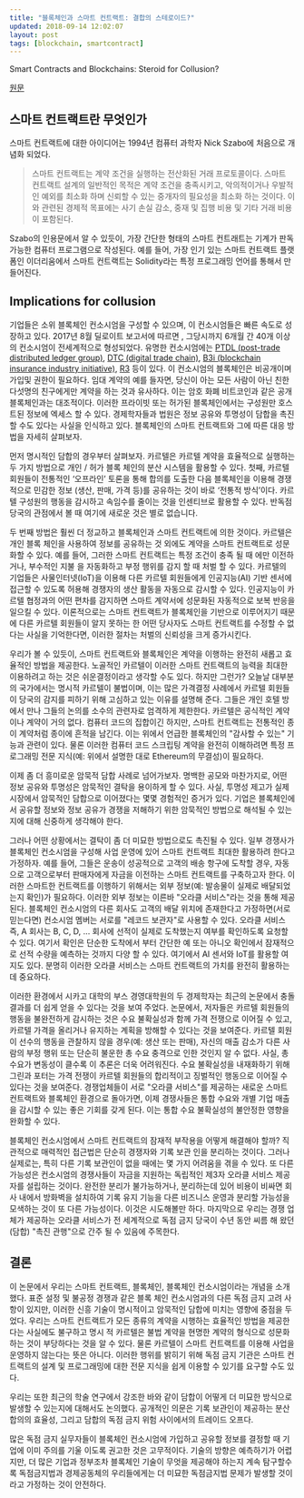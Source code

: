 ```yaml
---
title: "블록체인과 스마트 컨트랙트: 결합의 스테로이드?"
updated: 2018-09-14 12:02:07
layout: post
tags: [blockchain, smartcontract]
---
```


Smart Contracts and Blockchains: Steroid for Collusion?

[원문](https://papers.ssrn.com/sol3/papers.cfm?abstract_id=3187010)

## 스마트 컨트랙트란 무엇인가

스마트 컨트랙트에 대한 아이디어는 1994년 컴퓨터 과학자 Nick Szabo에 처음으로 개념화 되었다.

> 스마트 컨트랙트는 계약 조건을 실행하는 전산화된 거래 프로토콜이다. 스마트 컨트랙트 설계의 일반적인 목적은 계약 조건을 충족시키고, 악의적이거나 우발적인 예외를 최소화 하며 신뢰할 수 있는 중개자의 필요성을 최소화 하는 것이다. 이와 관련된 경제적 목표에는 사기 손실 감소, 중재 및 집행 비용 및 기타 거래 비용이 포함된다.

Szabo의 인용문에서 알 수 있듯이, 가장 간단한 형태의 스마트 컨트래트는 기계가 판독 가능한 컴퓨터 프로그램으로 작성된다. 예를 들어, 가장 인기 있는 스마트 컨트랙트 플랫폼인 이더리움에서 스마트 컨트랙트는 Solidity라는 특정 프로그래밍 언어를 통해서 만들어진다.

## Implications for collusion

기업들은 소위 블록체인 컨소시엄을 구성할 수 있으며, 이 컨소시엄들은 빠른 속도로 성장하고 있다. 2017년 8월 딜로이트 보고서에 따르면 , 그당시까지 6개월 간 40개 이상의 컨소시엄이 전세계적으로 형성되었다. 유명한 컨소시엄에는 [PTDL (post-trade distributed ledger group)](http://www.ptdlgroup.org/), [DTC (digital trade chain)](https://www.bankingtech.com/tag/digital-trade-chain/), [B3i (blockchain insurance industry initiative)](https://b3i.tech/home.html), [R3](https://www.r3.com/) 등이 있다. 이 컨소시엄의 블록체인은 비공개이며 가입및 권한이 필요하다. 임대 계약의 예를 들자면, 당신이 아는 모든 사람이 아닌 친한 다섯명의 친구에게만 계약을 하는 것과 유사하다. 이는 암호 화폐 비트코인과 같은 공개 블록체인과는 대조적이다. 이러한 프라이빗 또는 허가된 블록체인에서는 구성원만 호스트된 정보에 엑세스 할 수 있다. 경제학자들과 법원은 정보 공유와 투명성이 담합을 촉진할 수도 있다는 사실을 인식하고 있다. 블록체인의 스마트 컨트랙트와 그에 따른 대응 방법을 자세히 살펴보자.

먼저 명시적인 담합의 경우부터 살펴보자. 카르텔은 카르텔 계약을 효율적으로 실행하는 두 가지 방법으로 개인 / 허가 블록 체인의 분산 시스템을 활용할 수 있다. 첫째, 카르텔 회원들이 전통적인 ‘오프라인’ 토론을 통해 합의를 도출한 다음 블록체인을 이용해 경쟁적으로 민감한 정보 (생산, 판매, 가격 등)를 공유하는 것이 바로 ‘전통적 방식’이다. 카르텔 구성원의 행동을 감시하고 속임수를 줄이는 것을 인센티브로 활용할 수 있다. 반독점 당국의 관점에서 볼 때 여기에 새로운 것은 별로 없습니다.

두 번째 방법은 훨씬 더 정교하고 블록체인과 스마트 컨트랙트에 의한 것이다. 카르텔은 개인 블록 체인을 사용하여 정보를 공유하는 것 외에도 계약을 스마트 컨트랙트로 성문화할 수 있다. 예를 들어, 그러한 스마트 컨트랙트는 특정 조건이 충족 될 때 에만 이전하거나, 부수적인 지불 을 자동화하고 부정 행위를 감지 할 때 처벌 할 수 있다. 카르텔의 기업들은 사물인터넷(IoT)을 이용해 다른 카르텔 회원들에게 인공지능(AI) 기반 센서에 접근할 수 있도록 허용해 경쟁자의 생산 활동을 자동으로 감시할 수 있다. 인공지능이 카르텔 협정과의 어떤 편차를 감지하면 스마트 계약서에 성문화된 자동적으로 보복 반응을 일으킬 수 있다. 이론적으로는 스마트 컨트랙트가 블록체인을 기반으로 이루어지기 때문에 다른 카르텔 회원들이 알지 못하는 한 어떤 당사자도 스마트 컨트랙트를 수정할 수 없다는 사실을 기억한다면, 이러한 절차는 처벌의 신뢰성을 크게 증가시킨다.

우리가 볼 수 있듯이, 스마트 컨트랙트와 블록체인은 계약을 이행하는 완전히 새롭고 효율적인 방법을 제공한다. 노골적인 카르텔이 이러한 스마트 컨트랙트의 능력을 최대한 이용하려고 하는 것은 쉬운결정이라고 생각할 수도 있다. 하지만 그런가? 오늘날 대부분의 국가에서는 명시적 카르텔이 불법이며, 이는 많은 가격결정 사례에서 카르텔 회원들이 당국의 감지를 피하기 위해 고심하고 있는 이유를 설명해 준다. 그들은 개인 호텔 방에서 만나 그들의 논의를 소수의 관련자로 엄격하게 제한한다. 카르텔은 공식적인 계약이나 계약이 거의 없다. 컴퓨터 코드의 집합이긴 하지만, 스마트 컨트랙트는 전통적인 종이 계약처럼 종이에 흔적을 남긴다. 이는 위에서 언급한 블록체인의 "감사할 수 있는" 기능과 관련이 있다. 물론 이러한 컴퓨터 코드 스크립팅 계약을 완전히 이해하려면 특정 프로그래밍 전문 지식(예: 위에서 설명한 대로 Ethereum의 무결성)이 필요하다.

이제 좀 더 흥미로운 암묵적 담합 사례로 넘어가보자. 명백한 공모와 마찬가지로, 어떤 정보 공유와 투명성은 암묵적인 결탁을 용이하게 할 수 있다. 사실, 투명성 제고가 실제 시장에서 암묵적인 담합으로 이어졌다는 몇몇 경험적인 증거가 있다. 기업은 블록체인에서 공유할 정보와 정보 공유가 경쟁을 저해하기 위한 암묵적인 방법으로 해석될 수 있는지에 대해 신중하게 생각해야 한다.

그러나 어떤 상황에서는 결탁이 좀 더 미묘한 방법으로도 촉진될 수 있다. 일부 경쟁사가 블록체인 컨소시엄을 구성해 사업 운영에 있어 스마트 컨트랙트 최대한 활용하려 한다고 가정하자. 예를 들어, 그들은 운송이 성공적으로 고객의 배송 항구에 도착할 경우, 자동으로 고객으로부터 판매자에게 자금을 이전하는 스마트 컨트랙트를 구축하고자 한다. 이러한 스마트한 컨트랙트를 이행하기 위해서는 외부 정보(예: 발송물이 실제로 배달되었는지 확인)가 필요하다. 이러한 외부 정보는 이른바 "오라클 서비스"라는 것을 통해 제공된다. 블록체인 컨소시엄의 다른 회사도 고객의 배달 위치에 존재한다고 가정하면(서로 믿는다면) 컨소시엄 멤버는 서로를 "레코드 보관자"로 사용할 수 있다. 오라클 서비스 즉, A 회사는 B, C, D, ... 회사에 선적이 실제로 도착했는지 여부를 확인하도록 요청할 수 있다. 여기서 확인은 단순한 도착에서 부터 간단한 예 또는 아니오 확인에서 잠재적으로 선적 수량을 예측하는 것까지 다양 할 수 있다. 여기에서 AI 센서와 IoT를 활용할 여지도 있다. 분명히 이러한 오라클 서비스는 스마트 컨트랙트의 가치를 완전히 활용하는 데 중요하다.

이러한 환경에서 시카고 대학의 부스 경영대학원의 두 경제학자는 최근의 논문에서 충돌 결과를 더 쉽게 얻을 수 있다는 것을 보여 주었다. 논문에서, 저자들은 카르텔 회원들의 행동을 불완전하게 감시하는 것은 수요 불확실성과 함께 가격 전쟁으로 이어질 수 있고, 카르텔 가격을 올리거나 유지하는 계획을 방해할 수 있다는 것을 보여준다. 카르텔 회원이 선수의 행동을 관찰하지 않을 경우(예: 생산 또는 판매), 자신의 매출 감소가 다른 사람의 부정 행위 또는 단순히 불운한 총 수요 충격으로 인한 것인지 알 수 없다. 사실, 총수요가 변동성이 클수록 이 추론은 더욱 어려워진다. 수요 불확실성을 내재화하기 위해 그린과 포터는 가격 전쟁이 카르텔 회원들의 합리적이고 징벌적인 행동으로 이어질 수 있다는 것을 보여준다. 경쟁업체들이 서로 "오라클 서비스"를 제공하는 새로운 스마트 컨트랙트와 블록체인 환경으로 돌아가면, 이제 경쟁사들은 통합 수요와 개별 기업 매출을 감시할 수 있는 좋은 기회를 갖게 된다. 이는 통합 수요 불확실성의 불안정한 영향을 완화할 수 있다.

블록체인 컨소시엄에서 스마트 컨트랙트의 잠재적 부작용을 어떻게 해결해야 할까? 직관적으로 매력적인 접근법은 단순히 경쟁자와 기록 보관 인을 분리하는 것이다. 그러나 실제로는, 특히 다른 기록 보관인이 없을 때에는 몇 가지 어려움을 겪을 수 있다. 또 다른 가능성은 컨소시엄의 경쟁사들이 자금을 지원하는 독립적인 제3자 오라클 서비스 제공자를 설립하는 것이다. 완전한 분리가 불가능하거나, 분리하는데 있어 비용이 비싸면 회사 내에서 방화벽을 설치하여 기록 유지 기능을 다른 비즈니스 운영과 분리할 가능성을 모색하는 것이 또 다른 가능성이다. 이것은 시도해볼만 하다. 마지막으로 우리는 경쟁 업체가 제공하는 오라클 서비스가 전 세계적으로 독점 금지 당국이 수년 동안 씨름 해 왔던 (담합) "촉진 관행"으로 간주 될 수 있음에 주목한다.

## 결론

이 논문에서 우리는 스마트 컨트랙트, 블록체인, 블록체인 컨소시엄이라는 개념을 소개했다. 표준 설정 및 불공정 경쟁과 같은 블록 체인 컨소시엄과의 다른 독점 금지 고려 사항이 있지만, 이러한 신흥 기술이 명시적이고 암묵적인 담합에 미치는 영향에 중점을 두었다.  우리는 스마트 컨트랙트가 모든 종류의 계약을 시행하는 효율적인 방법을 제공한다는 사실에도 불구하고 명시 적 카르텔은 불법 계약을 현명한 계약의 형식으로 성문화하는 것이 부당하다는 것을 알 수 있다. 물론 카르텔이 스마트 컨트랙트를 이용해 사업을 운영하지 않는다는 뜻은 아니다. 이러한 행위를 밝히기 위해 독점 금지 기관은 스마트 컨트랙트의 설계 및 프로그래밍에 대한 전문 지식을 쉽게 이용할 수 있기를 요구할 수도 있다.

우리는 또한 최근의 학술 연구에서 강조한 바와 같이 담합이 어떻게 더 미묘한 방식으로 발생할 수 있는지에 대해서도 논의했다. 공개적인 의문은 기록 보관인이 제공하는 분산 합의의 효율성, 그리고 담합의 독점 금지 위험 사이에서의 트레이드 오프다.

많은 독점 금지 실무자들이 블록체인 컨소시엄에 가입하고 공유할 정보를 결정할 때 기업에 이미 주의를 기울 이도록 권고한 것은 고무적이다. 기술의 방향은 예측하기가 어렵지만, 더 많은 기업과 정부조차 블록체인 기술이 무엇을 제공해야 하는지 계속 탐구할수록 독점금지법과 경제공동체의 우리들에게는 더 미묘한 독점금지법 문제가 발생할 것이라고 가정하는 것이 안전하다.